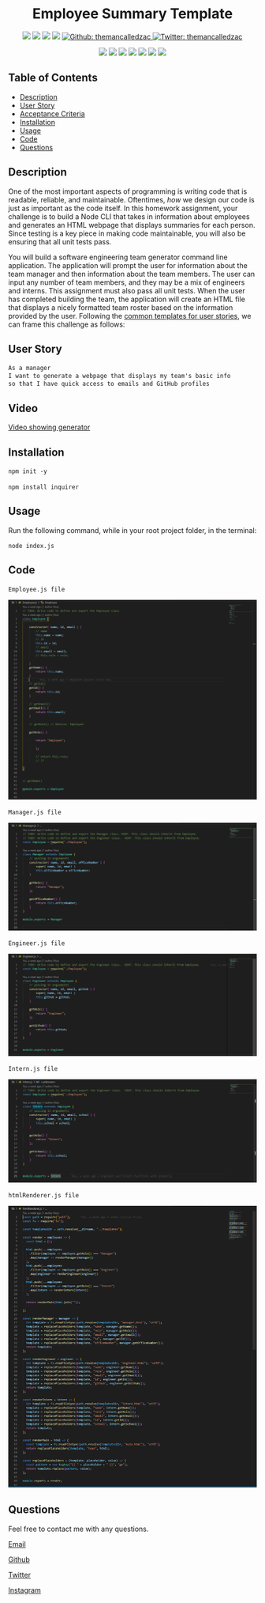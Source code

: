 <h1 align="center">Employee Summary Template </h1>

<p align="center">
    <img src="https://img.shields.io/github/repo-size/themancalledzac/Template-Engine-Employee-Summary" />
    <img src="https://img.shields.io/github/languages/top/themancalledzac/Template-Engine-Employee-Summary"  />
    <img src="https://img.shields.io/github/issues/themancalledzac/Template-Engine-Employee-Summary" />
    <img src="https://img.shields.io/github/last-commit/themancalledzac/Template-Engine-Employee-Summary" >
    <a href="https://github.com/themancalledzac">
        <img alt="Github: themancalledzac" src="https://img.shields.io/github/followers/themancalledzac?style=social" target="_blank" />
    </a>
    <a href="https://twitter.com/themancalledzac">
        <img alt="Twitter: themancalledzac" src="https://img.shields.io/twitter/follow/themancalledzac.svg?style=social" target="_blank" />
    </a>
</p>
  
<p align="center">
    <img src="https://img.shields.io/badge/Javascript-red" />
    <img src="https://img.shields.io/badge/jQuery-orange"  />
    <img src="https://img.shields.io/badge/-node.js-yellow" />
    <img src="https://img.shields.io/badge/-inquirer-green" >
    <img src="https://img.shields.io/badge/-json-teal" />
    <img src="https://img.shields.io/badge/-jest-blue" />
    <img src="https://img.shields.io/badge/-inquirer-indigo" />
</p>

## Table of Contents

- [Description](#description)
- [User Story](#user-story)
- [Acceptance Criteria](#acceptance-criteria)
- [Installation](#installation)
- [Usage](#usage)
- [Code](#code)
- [Questions](#questions)

## Description

One of the most important aspects of programming is writing code that is readable, reliable, and maintainable. Oftentimes, _how_ we design our code is just as important as the code itself. In this homework assignment, your challenge is to build a Node CLI that takes in information about employees and generates an HTML webpage that displays summaries for each person. Since testing is a key piece in making code maintainable, you will also be ensuring that all unit tests pass.

You will build a software engineering team generator command line application. The application will prompt the user for information about the team manager and then information about the team members. The user can input any number of team members, and they may be a mix of engineers and interns. This assignment must also pass all unit tests. When the user has completed building the team, the application will create an HTML file that displays a nicely formatted team roster based on the information provided by the user. Following the [common templates for user stories](https://en.wikipedia.org/wiki/User_story#Common_templates), we can frame this challenge as follows:

## User Story

```
As a manager
I want to generate a webpage that displays my team's basic info
so that I have quick access to emails and GitHub profiles
```

## Video

[Video showing generator](https://youtu.be/zYhrJ_lkuas)

## Installation

```
npm init -y

npm install inquirer
```

## Usage

Run the following command, while in your root project folder, in the terminal:

```
node index.js
```

## Code

```
Employee.js file
```

![Employee.js file](./assets/hw11.employee.PNG)

```
Manager.js file
```

![Manager.js file](./assets/hw11.manager.PNG)

```
Engineer.js file
```

![Engiineer.js file](./assets/hw11.engineer.PNG)

```
Intern.js file
```

![Intern.js file](./assets/hw11.intern.PNG)

```
htmlRenderer.js file
```

![htmlRenderer.js file](./assets/hw11.htmlrenderer.PNG)

## Questions

Feel free to contact me with any questions.

[Email](mailto:themancalledzac@gmail.com)

[Github](https://github.com/themancalledzac)

[Twitter](https://twitter.com/themancalledzac)

[Instagram](https://www.instagram.com/themancalledzac/)
